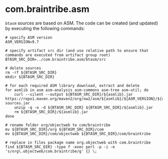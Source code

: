 # com.braintribe.asm
`btasm` sources are based on ASM. The code can be created (and updated) by executing the following commands:

	# specify ASM version
	ASM_VERSION=9.7

	# specify artifact src dir (and use relative path to ensure that commands are executed from artifact group root)
	BTASM_SRC_DIR=../com.braintribe.asm/btasm/src

	# delete sources
	rm -rf ${BTASM_SRC_DIR}
	mkdir ${BTASM_SRC_DIR}

	# for each required ASM library download, extract and delete
	for asmlib in asm asm-analysis asm-commons asm-tree asm-util; do
	    curl --silent --output ${BTASM_SRC_DIR}/${asmlib}.jar https://repo1.maven.org/maven2/org/ow2/asm/${asmlib}/${ASM_VERSION}/${asmlib}-${ASM_VERSION}-sources.jar
	    unzip -q -o -d ${BTASM_SRC_DIR} ${BTASM_SRC_DIR}/${asmlib}.jar
	    rm ${BTASM_SRC_DIR}/${asmlib}.jar
	done

	# rename folder org/objectweb to com/braintribe
	mv ${BTASM_SRC_DIR}/org ${BTASM_SRC_DIR}/com
	mv ${BTASM_SRC_DIR}/com/objectweb ${BTASM_SRC_DIR}/com/braintribe

	# replace in files package name org.objectweb with com.braintribe
	find ${BTASM_SRC_DIR} -type f -exec perl -p -i -e 's/org\.objectweb/com.braintribe/g' {} \;